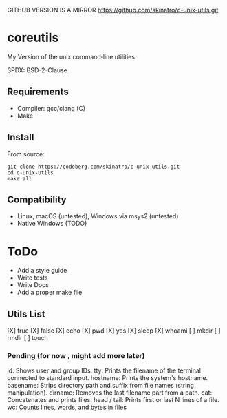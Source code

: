 GITHUB VERSION IS A MIRROR
https://github.com/skinatro/c-unix-utils.git


# coreutils
My Version of the unix command‑line utilities.

SPDX: BSD-2-Clause 

## Requirements
- Compiler: gcc/clang (C)
- Make

## Install
From source:
```
git clone https://codeberg.com/skinatro/c-unix-utils.git 
cd c-unix-utils
make all         
```

## Compatibility
- Linux, macOS (untested), Windows via msys2 (untested)
- Native Windows (TODO)

# ToDo
- Add a style guide
- Write tests
- Write Docs
- Add a proper make file

## Utils List

[X] true
[X] false
[X] echo 
[X] pwd
[X] yes
[X] sleep
[X] whoami
[ ] mkdir
[ ] rmdir
[ ] touch

### Pending (for now , might add more later)


id: Shows user and group IDs.
tty: Prints the filename of the terminal connected to standard input.
hostname: Prints the system's hostname.
basename: Strips directory path and suffix from file names (string manipulation).
dirname: Removes the last filename part from a path.
cat: Concatenates and prints files.
head / tail: Prints first or last N lines of a file.
wc: Counts lines, words, and bytes in files 